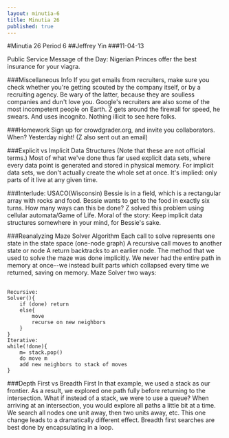 ```yaml
---
layout: minutia-6
title: Minutia 26
published: true
---
```


#Minutia 26 Period 6
##Jeffrey Yin
###11-04-13

Public Service Message of the Day: Nigerian Princes offer the best insurance for your viagra.

###Miscellaneous Info
If you get emails from recruiters, make sure you check whether you're getting scouted by the company itself, or by a recruiting agency. Be wary of the latter, because they are soulless companies and dun't love you. Google's recruiters are also some of the most incompetent people on Earth.
Z gets around the firewall for speed, he swears. And uses incognito. Nothing illicit to see here folks.

###Homework
Sign up for crowdgrader.org, and invite you collaborators. When? Yesterday night! (Z also sent out an email)

###Explicit vs Implicit Data Structures
(Note that these are not official terms.)
Most of what we've done thus far used explicit data sets, where every data point is generated and stored in physical memory. 
For implicit data sets, we don't actually create the whole set at once. It's implied: only parts of it live at any given time.

###Interlude: USACO(Wisconsin)
Bessie is in a field, which is a rectangular array with rocks and food. Bessie wants to get to the food in exactly six turns. How many ways can this be done?
Z solved this problem using cellular automata/Game of Life. 
Moral of the story: Keep implicit data structures somewhere in your mind, for Bessie's sake.  

###Reanalyzing Maze Solver Algorithm
Each call to solve represents one state in the state space (one-node graph)
A recursive call moves to another state or node
A return backtracks to an earlier node.
The method that we used to solve the maze was done implicitly. We never had the entire path in memory at once--we instead built parts which collapsed every time we returned, saving on memory.
Maze Solver two ways:
<pre> <code>
Recursive: 
Solver(){
	if (done) return
	else{
		move
		recurse on new neighbors
	}
}
Iterative:
while(!done){
	m= stack.pop()
	do move m
	add new neighbors to stack of moves
}
</code></pre>
###Depth First vs Breadth First
In that example, we used a stack as our frontier. As a result, we explored one path fully before returning to the intersection.
What if instead of a stack, we were to use a queue? When arriving at an intersection, you would explore all paths a little bit at a time. We search all nodes one unit away, then two units away, etc. This one change leads to a dramatically different effect.
Breadth first searches are best done by encapsulating in a loop.
